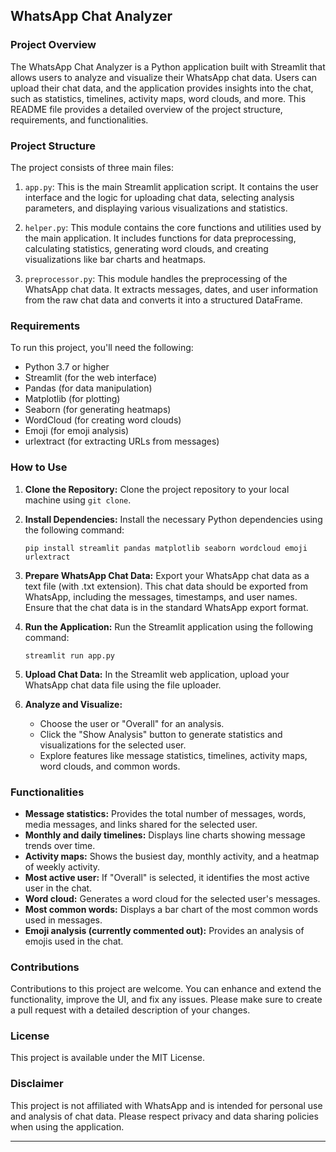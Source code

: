 ## WhatsApp Chat Analyzer

### Project Overview

The WhatsApp Chat Analyzer is a Python application built with Streamlit that allows users to analyze and visualize their WhatsApp chat data. Users can upload their chat data, and the application provides insights into the chat, such as statistics, timelines, activity maps, word clouds, and more. This README file provides a detailed overview of the project structure, requirements, and functionalities.

### Project Structure

The project consists of three main files:

1. `app.py`: This is the main Streamlit application script. It contains the user interface and the logic for uploading chat data, selecting analysis parameters, and displaying various visualizations and statistics.

2. `helper.py`: This module contains the core functions and utilities used by the main application. It includes functions for data preprocessing, calculating statistics, generating word clouds, and creating visualizations like bar charts and heatmaps.

3. `preprocessor.py`: This module handles the preprocessing of the WhatsApp chat data. It extracts messages, dates, and user information from the raw chat data and converts it into a structured DataFrame.

### Requirements

To run this project, you'll need the following:

- Python 3.7 or higher
- Streamlit (for the web interface)
- Pandas (for data manipulation)
- Matplotlib (for plotting)
- Seaborn (for generating heatmaps)
- WordCloud (for creating word clouds)
- Emoji (for emoji analysis)
- urlextract (for extracting URLs from messages)

### How to Use

1. **Clone the Repository:**
   Clone the project repository to your local machine using `git clone`.

2. **Install Dependencies:**
   Install the necessary Python dependencies using the following command:
   ```
   pip install streamlit pandas matplotlib seaborn wordcloud emoji urlextract
   ```

3. **Prepare WhatsApp Chat Data:**
   Export your WhatsApp chat data as a text file (with .txt extension). This chat data should be exported from WhatsApp, including the messages, timestamps, and user names. Ensure that the chat data is in the standard WhatsApp export format.

4. **Run the Application:**
   Run the Streamlit application using the following command:
   ```
   streamlit run app.py
   ```

5. **Upload Chat Data:**
   In the Streamlit web application, upload your WhatsApp chat data file using the file uploader.

6. **Analyze and Visualize:**
   - Choose the user or "Overall" for an analysis.
   - Click the "Show Analysis" button to generate statistics and visualizations for the selected user.
   - Explore features like message statistics, timelines, activity maps, word clouds, and common words.

### Functionalities

- **Message statistics:** Provides the total number of messages, words, media messages, and links shared for the selected user.
- **Monthly and daily timelines:** Displays line charts showing message trends over time.
- **Activity maps:** Shows the busiest day, monthly activity, and a heatmap of weekly activity.
- **Most active user:** If "Overall" is selected, it identifies the most active user in the chat.
- **Word cloud:** Generates a word cloud for the selected user's messages.
- **Most common words:** Displays a bar chart of the most common words used in messages.
- **Emoji analysis (currently commented out):** Provides an analysis of emojis used in the chat.

### Contributions

Contributions to this project are welcome. You can enhance and extend the functionality, improve the UI, and fix any issues. Please make sure to create a pull request with a detailed description of your changes.

### License

This project is available under the MIT License.

### Disclaimer

This project is not affiliated with WhatsApp and is intended for personal use and analysis of chat data. Please respect privacy and data sharing policies when using the application.

---
